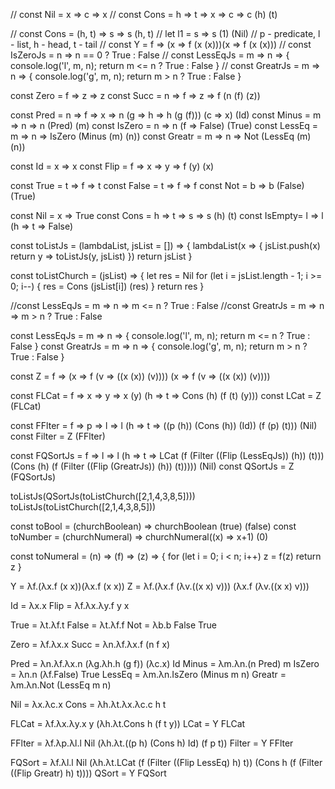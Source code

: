 
// const Nil    = x => c => x
// const Cons   = h => t => x => c => c (h) (t)

// const Cons   = (h, t) => s => s (h, t)
// let l1 = s => s (1) (Nil)
// p - predicate, l - list, h - head, t - tail
// const Y     = f => (x => f (x (x)))(x => f (x (x)))
// const IsZeroJs = n => n == 0 ? True : False
// const LessEqJs = m => n => { console.log('l', m, n); return m <= n ? True : False }
// const GreatrJs = m => n => { console.log('g', m, n); return m >  n ? True : False }


const Zero   = f => z => z
const Succ   = n => f => z => f (n (f) (z))

const Pred   = n => f => x => n (g => h => h (g (f))) (c => x) (Id)
const Minus  = m => n => n (Pred) (m)
const IsZero = n => n (f => False) (True)
const LessEq = m => n => IsZero (Minus (m) (n))
const Greatr = m => n => Not (LessEq (m) (n))


const Id     = x => x
const Flip   = f => x => y => f (y) (x)

const True   = t => f => t
const False  = t => f => f
const Not    = b => b (False) (True)

const Nil    = x => True
const Cons   = h => t => s => s (h) (t)
const IsEmpty= l => l (h => t => False)

const toListJs = (lambdaList, jsList = []) => {
  lambdaList(x => {
    jsList.push(x)
    return y => toListJs(y, jsList)
  })
  return jsList
}

const toListChurch = (jsList) => {
  let res = Nil
  for (let i = jsList.length - 1; i >= 0; i--) {
    res = Cons (jsList[i]) (res)
  }
  return res
}

//const LessEqJs = m => n => m <= n ? True : False
//const GreatrJs = m => n => m >  n ? True : False

const LessEqJs = m => n => { console.log('l', m, n); return m <= n ? True : False }
const GreatrJs = m => n => { console.log('g', m, n); return m >  n ? True : False }


const Z     = f => (x => f (v => ((x (x)) (v)))) (x => f (v => ((x (x)) (v))))


const FLCat = f => x => y => x (y) (h => t => Cons (h) (f (t) (y)))
const LCat  = Z (FLCat)


const FFlter = f => p => l => l (h => t => ((p (h)) (Cons (h)) (Id)) (f (p) (t))) (Nil)
const Filter = Z (FFlter)

const FQSortJs = f => l => l (h => t => LCat (f (Filter ((Flip (LessEqJs)) (h)) (t))) (Cons (h) (f (Filter ((Flip (GreatrJs)) (h)) (t))))) (Nil)
const QSortJs  = Z (FQSortJs)

toListJs(QSortJs(toListChurch([2,1,4,3,8,5])))
toListJs(toListChurch([2,1,4,3,8,5]))




const toBool = (churchBoolean) => churchBoolean (true) (false)
const toNumber = (churchNumeral) => churchNumeral((x) => x+1) (0)

const toNumeral = (n) => (f) => (z) => {
  for (let i = 0; i < n; i++) z = f(z)
  return z
}




Y      = λf.(λx.f (x x))(λx.f (x x))
Z      = λf.(λx.f (λv.((x x) v))) (λx.f (λv.((x x) v)))


Id     = λx.x
Flip   = λf.λx.λy.f y x

True   = λt.λf.t
False  = λt.λf.f
Not    = λb.b False True

Zero   = λf.λx.x
Succ   = λn.λf.λx.f (n f x)

Pred   = λn.λf.λx.n (λg.λh.h (g f)) (λc.x) Id
Minus  = λm.λn.(n Pred) m
IsZero = λn.n (λf.False) True
LessEq = λm.λn.IsZero (Minus m n)
Greatr = λm.λn.Not (LessEq m n)

Nil    = λx.λc.x
Cons   = λh.λt.λx.λc.c h t

FLCat  = λf.λx.λy.x y (λh.λt.Cons h (f t y))
LCat   = Y FLCat

FFlter = λf.λp.λl.l Nil (λh.λt.((p h) (Cons h) Id) (f p t))
Filter = Y FFlter

FQSort = λf.λl.l Nil
                 (λh.λt.LCat (f (Filter ((Flip LessEq) h) t))
                              (Cons h (f (Filter ((Flip Greatr) h) t))))
QSort  = Y FQSort







